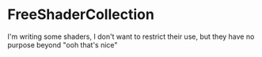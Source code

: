 # FreeShaderCollection
I'm writing some shaders, I don't want to restrict their use, but they have no purpose beyond "ooh that's nice"
